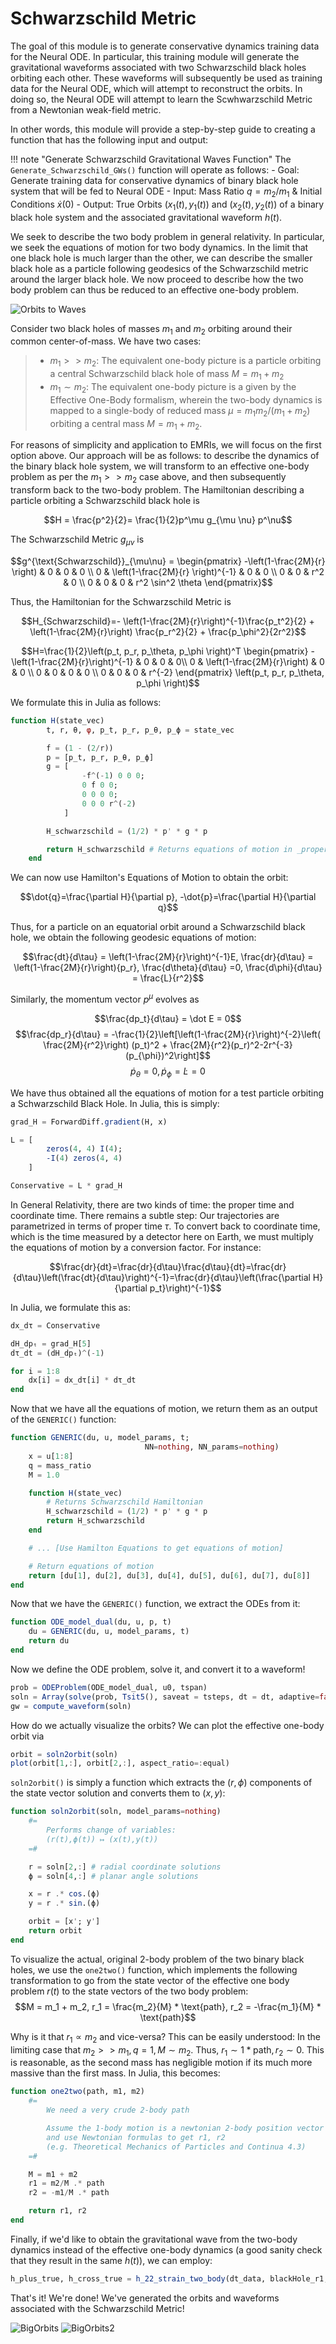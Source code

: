 # Schwarzschild Metric

The goal of this module is to generate conservative dynamics training data for the Neural ODE. In particular, this training module will generate the gravitational waveforms associated with two Schwarzschild black holes orbiting each other. These waveforms will subsequently be used as training data for the Neural ODE, which will attempt to reconstruct the orbits. In doing so, the Neural ODE will attempt to learn the Scwhwarzschild Metric from a Newtonian weak-field metric. 

In other words, this module will provide a step-by-step guide to creating a function that has the following input and output: 

!!! note "Generate Schwarzschild Gravitational Waves Function"
    The `Generate_Schwarzschild_GWs()` function will operate as follows: 
    - Goal: Generate training data for conservative dynamics of binary black hole system that will be fed to Neural ODE
    - Input: Mass Ratio $q=m_2/m_1$ & Initial Conditions $\dot{x}(0)$
    - Output: True Orbits $(x_1(t), y_1(t))$ and $(x_2(t), y_2(t))$ of a binary black hole system and the associated gravitational waveform $h(t)$. 

We seek to describe the two body problem in general relativity. In particular, we seek the equations of motion for two body dynamics. In the limit that one black hole is much larger than the other, we can describe the smaller black hole as a particle following geodesics of the Schwarzschild metric around the larger black hole. We now proceed to describe how the two body problem can thus be reduced to an effective one-body problem. 

![Orbits to Waves](../assets/Orbits2Waves_Final.png)

Consider two black holes of masses $m_1$ and $m_2$ orbiting around their common center-of-mass. We have two cases: 
> - $m_1>>m_2$: The equivalent one-body picture is a particle orbiting a central Schwarzschild black hole of mass $M=m_1+m_2$
> - $m_1\sim m_2:$ The equivalent one-body picture is a given by the Effective One-Body formalism, wherein the two-body dynamics is mapped to a single-body of reduced mass $\mu=m_1m_2 / (m_1+m_2)$ orbiting a central mass $M = m_1+m_2$.

For reasons of simplicity and application to EMRIs, we will focus on the first option above. Our approach will be as follows: to describe the dynamics of the binary black hole system, we will transform to an effective one-body problem as per the $m_1>>m_2$ case above, and then subsequently transform back to the two-body problem. The Hamiltonian describing a particle orbiting a Schwarzschild black hole is 

$$H = \frac{p^2}{2}= \frac{1}{2}p^\mu g_{\mu \nu} p^\nu$$

The Schwarzschild Metric $g_{\mu\nu}$ is 

$$g^{\text{Schwarzschild}}_{\mu\nu} = 
\begin{pmatrix}
    -\left(1-\frac{2M}{r} \right) & 0 & 0 & 0 \\
    0 & \left(1-\frac{2M}{r} \right)^{-1} & 0 & 0 \\ 
    0  & 0 & r^2 & 0 \\ 
    0 & 0 & 0 & r^2 \sin^2 \theta
\end{pmatrix}$$

Thus, the Hamiltonian for the Schwarzschild Metric is 

$$H_{Schwarzschild}=- \left(1-\frac{2M}{r}\right)^{-1}\frac{p_t^2}{2} + \left(1-\frac{2M}{r}\right) \frac{p_r^2}{2} + \frac{p_\phi^2}{2r^2}$$

$$H=\frac{1}{2}\left(p_t, p_r, p_\theta, p_\phi \right)^T \begin{pmatrix}
    -\left(1-\frac{2M}{r}\right)^{-1} & 0 & 0 & 0\\
    0 & \left(1-\frac{2M}{r}\right) & 0 & 0 \\ 
    0 & 0 & 0 & 0 \\
    0 & 0 & 0 & r^{-2}
    \end{pmatrix}	 
    \left(p_t, p_r, p_\theta, p_\phi \right)$$

We formulate this in Julia as follows: 
```julia
function H(state_vec)
        t, r, θ, φ, p_t, p_r, p_θ, p_ϕ = state_vec

        f = (1 - (2/r))
        p = [p_t, p_r, p_θ, p_ϕ]
        g = [
                -f^(-1) 0 0 0;
                0 f 0 0;
                0 0 0 0;
                0 0 0 r^(-2)
            ]

        H_schwarzschild = (1/2) * p' * g * p

        return H_schwarzschild # Returns equations of motion in _proper_ time
    end
```

We can now use Hamilton's Equations of Motion to obtain the orbit: 

$$\dot{q}=\frac{\partial H}{\partial p}, -\dot{p}=\frac{\partial H}{\partial q}$$

Thus, for a particle on an equatorial orbit around a Schwarzschild black hole, we obtain the following geodesic equations of motion: 

$$\frac{dt}{d\tau} = \left(1-\frac{2M}{r}\right)^{-1}E, \frac{dr}{d\tau} = \left(1-\frac{2M}{r}\right){p_r}, \frac{d\theta}{d\tau} =0, \frac{d\phi}{d\tau} = \frac{L}{r^2}$$

Similarly, the momentum vector $p^{\mu}$ evolves as

$$\frac{dp_t}{d\tau} = \dot E = 0$$ 
$$\frac{dp_r}{d\tau} =  -\frac{1}{2}\left[\left(1-\frac{2M}{r}\right)^{-2}\left( \frac{2M}{r^2}\right) (p_t)^2 + \frac{2M}{r^2}(p_r)^2-2r^{-3} (p_{\phi})^2\right]$$
$$\dot p_\theta = 0, \dot p_\phi = \dot L = 0$$

We have thus obtained all the equations of motion for a test particle orbiting a Schwarzschild Black Hole. In Julia, this is simply: 

```julia
grad_H = ForwardDiff.gradient(H, x)

L = [
        zeros(4, 4) I(4);
        -I(4) zeros(4, 4)
    ]

Conservative = L * grad_H
```

In General Relativity, there are two kinds of time: the proper time and coordinate time. There remains a subtle step: Our trajectories are parametrized in terms of proper time $\tau$. To convert back to coordinate time, which is the time measured by a detector here on Earth, we must multiply the equations of motion by a conversion factor. For instance:

$$\frac{dr}{dt}=\frac{dr}{d\tau}\frac{d\tau}{dt}=\frac{dr}{d\tau}\left(\frac{dt}{d\tau}\right)^{-1}=\frac{dr}{d\tau}\left(\frac{\partial H}{\partial p_t}\right)^{-1}$$

In Julia, we formulate this as: 
```julia
dx_dτ = Conservative

dH_dpₜ = grad_H[5]
dτ_dt = (dH_dpₜ)^(-1)

for i = 1:8
    dx[i] = dx_dτ[i] * dτ_dt
end
```

Now that we have all the equations of motion, we return them as an output of the `GENERIC()` function:

```julia
function GENERIC(du, u, model_params, t;
                              NN=nothing, NN_params=nothing)
    x = u[1:8]
    q = mass_ratio
    M = 1.0

    function H(state_vec)
        # Returns Schwarzschild Hamiltonian
        H_schwarzschild = (1/2) * p' * g * p
        return H_schwarzschild
    end

    # ... [Use Hamilton Equations to get equations of motion]

    # Return equations of motion
    return [du[1], du[2], du[3], du[4], du[5], du[6], du[7], du[8]]
end
```

Now that we have the `GENERIC()` function, we extract the ODEs from it: 
```julia
function ODE_model_dual(du, u, p, t)
    du = GENERIC(du, u, model_params, t)
    return du
end
```

Now we define the ODE problem, solve it, and convert it to a waveform!
```julia
prob = ODEProblem(ODE_model_dual, u0, tspan)
soln = Array(solve(prob, Tsit5(), saveat = tsteps, dt = dt, adaptive=false, verbose=false))
gw = compute_waveform(soln)
```

How do we actually visualize the orbits? We can plot the effective one-body orbit via 
```julia
orbit = soln2orbit(soln)
plot(orbit[1,:], orbit[2,:], aspect_ratio=:equal)
```

`soln2orbit()` is simply a function which extracts the $(r,\phi)$ components of the state vector solution and converts them to $(x,y)$: 
```julia
function soln2orbit(soln, model_params=nothing)
    #=
        Performs change of variables:
        (r(t),ϕ(t)) ↦ (x(t),y(t))
    =#

    r = soln[2,:] # radial coordinate solutions
    ϕ = soln[4,:] # planar angle solutions

    x = r .* cos.(ϕ)
    y = r .* sin.(ϕ)

    orbit = [x'; y']
    return orbit
end
```

To visualize the actual, original 2-body problem of the two binary black holes, we use the `one2two()` function, which implements the following transformation to go from the state vector of the effective one body problem $r(t)$ to the state vectors of the two body problem: 
$$M = m_1 + m_2, r_1 = \frac{m_2}{M} * \text{path}, r_2 = -\frac{m_1}{M} * \text{path}$$

Why is it that $r_1 \propto m_2$ and vice-versa? This can be easily understood: In the limiting case that $m_2>>m_1, q=1, M\sim m_2$. Thus, $r_1 \sim 1*\text{path}, r_2 \sim 0$. This is reasonable, as the second mass has negligible motion if its much more massive than the first mass. In Julia, this becomes:
```julia
function one2two(path, m1, m2)
    #=
        We need a very crude 2-body path

        Assume the 1-body motion is a newtonian 2-body position vector r = r1 - r2
        and use Newtonian formulas to get r1, r2
        (e.g. Theoretical Mechanics of Particles and Continua 4.3)
    =#

    M = m1 + m2
    r1 = m2/M .* path
    r2 = -m1/M .* path

    return r1, r2
end
```

Finally, if we'd like to obtain the gravitational wave from the two-body dynamics instead of the effective one-body dynamics (a good sanity check that they result in the same $h(t)$), we can employ: 
```julia
h_plus_true, h_cross_true = h_22_strain_two_body(dt_data, blackHole_r1, mass1, blackHole_r2, mass2)
```

That's it! We're done! We've generated the orbits and waveforms associated with the Schwarzschild Metric!

![BigOrbits](../assets/ThickOrbits.png "Orbits to Waves")
![BigOrbits2](../assets/Orbits_Test2.png "Orbits to Waves 2")
